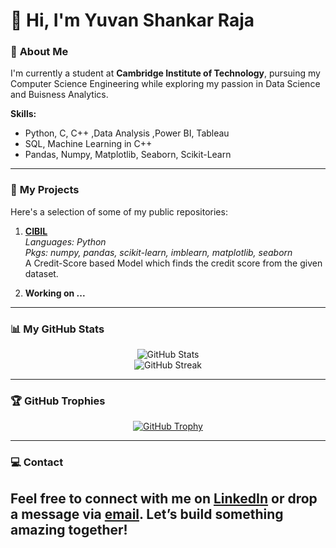 # 👋 Hi, I'm Yuvan Shankar Raja

### 🎯 **About Me**  
I'm currently a student at **Cambridge Institute of Technology**, pursuing my Computer Science Engineering while exploring my passion in Data Science and Buisness Analytics.

**Skills:**  
- Python, C, C++ ,Data Analysis ,Power BI, Tableau
- SQL, Machine Learning in C++
- Pandas, Numpy, Matplotlib, Seaborn, Scikit-Learn
---

### 🚀 **My Projects**  
Here's a selection of some of my public repositories:

1. **[CIBIL](https://github.com/yuvan0309/Credit-Score)**  
   *Languages: Python*  
   *Pkgs: numpy, pandas, scikit-learn, imblearn, matplotlib, seaborn*  
   A Credit-Score based Model which finds the credit score from the given dataset.

2. **Working on ...**
---

### 📊 **My GitHub Stats**


<div align="center">
    <img src="https://github-readme-stats.vercel.app/api?username=Yuvan0309&show_icons=true&locale=en&theme=highcontrast" alt="GitHub Stats" />
</div>

<div align="center">
    <img src="https://github-readme-streak-stats.herokuapp.com/?user=Yuvan0309&theme=highcontrast" alt="GitHub Streak" />
</div>

---

### 🏆 **GitHub Trophies**
<div align="center">
    <a href="https://github.com/Yuvan0309">
        <img src="https://github-profile-trophy.vercel.app/?username=Yuvan0309&theme=calm&no-frame=true&margin-w=15&margin-h=15" alt="GitHub Trophy" />
    </a>
</div>

---
### 💻 **Contact**  
Feel free to connect with me on [LinkedIn](https://www.linkedin.com/in/yuvanshankarraja) or drop a message via [email](mailto:yuvan7480@gmail.com). Let’s build something amazing together!
---
